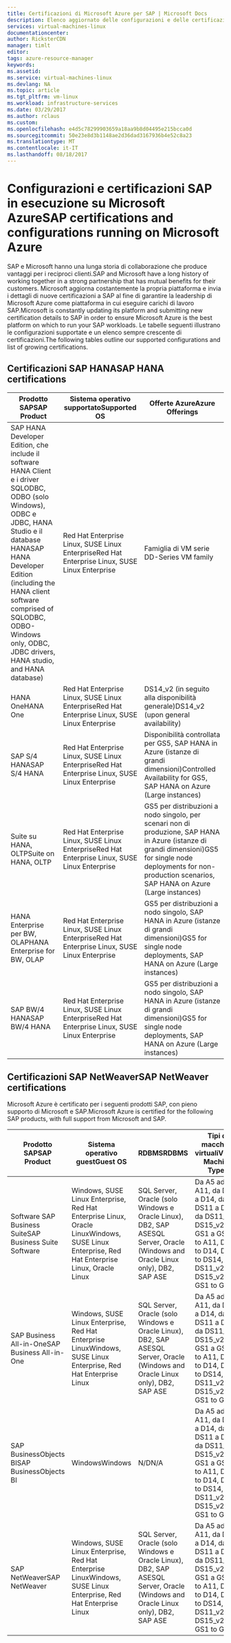 ```yaml
---
title: Certificazioni di Microsoft Azure per SAP | Microsoft Docs
description: Elenco aggiornato delle configurazioni e delle certificazioni SAP attualmente disponibili nella piattaforma Azure.
services: virtual-machines-linux
documentationcenter: 
author: RicksterCDN
manager: timlt
editor: 
tags: azure-resource-manager
keywords: 
ms.assetid: 
ms.service: virtual-machines-linux
ms.devlang: NA
ms.topic: article
ms.tgt_pltfrm: vm-linux
ms.workload: infrastructure-services
ms.date: 03/29/2017
ms.author: rclaus
ms.custom: 
ms.openlocfilehash: e4d5c78299903659a18aa9b8d04495e215bcca0d
ms.sourcegitcommit: 50e23e8d3b1148ae2d36dad3167936b4e52c8a23
ms.translationtype: MT
ms.contentlocale: it-IT
ms.lasthandoff: 08/18/2017
---
```

# <a name="sap-certifications-and-configurations-running-on-microsoft-azure"></a><span data-ttu-id="26feb-103">Configurazioni e certificazioni SAP in esecuzione su Microsoft Azure</span><span class="sxs-lookup"><span data-stu-id="26feb-103">SAP certifications and configurations running on Microsoft Azure</span></span>

<span data-ttu-id="26feb-104">SAP e Microsoft hanno una lunga storia di collaborazione che produce vantaggi per i reciproci clienti.</span><span class="sxs-lookup"><span data-stu-id="26feb-104">SAP and Microsoft have a long history of working together in a strong partnership that has mutual benefits for their customers.</span></span> <span data-ttu-id="26feb-105">Microsoft aggiorna costantemente la propria piattaforma e invia i dettagli di nuove certificazioni a SAP al fine di garantire la leadership di Microsoft Azure come piattaforma in cui eseguire carichi di lavoro SAP.</span><span class="sxs-lookup"><span data-stu-id="26feb-105">Microsoft is constantly updating its platform and submitting new certification details to SAP in order to ensure Microsoft Azure is the best platform on which to run your SAP workloads.</span></span> <span data-ttu-id="26feb-106">Le tabelle seguenti illustrano le configurazioni supportate e un elenco sempre crescente di certificazioni.</span><span class="sxs-lookup"><span data-stu-id="26feb-106">The following tables outline our supported configurations and list of growing certifications.</span></span> 

## <a name="sap-hana-certifications"></a><span data-ttu-id="26feb-107">Certificazioni SAP HANA</span><span class="sxs-lookup"><span data-stu-id="26feb-107">SAP HANA certifications</span></span>

| <span data-ttu-id="26feb-108">Prodotto SAP</span><span class="sxs-lookup"><span data-stu-id="26feb-108">SAP Product</span></span> | <span data-ttu-id="26feb-109">Sistema operativo supportato</span><span class="sxs-lookup"><span data-stu-id="26feb-109">Supported OS</span></span> | <span data-ttu-id="26feb-110">Offerte Azure</span><span class="sxs-lookup"><span data-stu-id="26feb-110">Azure Offerings</span></span> |
| --- | --- | --- |
| <span data-ttu-id="26feb-111">SAP HANA Developer Edition, che include il software HANA Client e i driver SQLODBC, ODBO (solo Windows), ODBC e JDBC, HANA Studio e il database HANA</span><span class="sxs-lookup"><span data-stu-id="26feb-111">SAP HANA Developer Edition (including the HANA client software comprised of SQLODBC, ODBO-Windows only, ODBC, JDBC drivers, HANA studio, and HANA database)</span></span> |<span data-ttu-id="26feb-112">Red Hat Enterprise Linux, SUSE Linux Enterprise</span><span class="sxs-lookup"><span data-stu-id="26feb-112">Red Hat Enterprise Linux, SUSE Linux Enterprise</span></span> | <span data-ttu-id="26feb-113">Famiglia di VM serie D</span><span class="sxs-lookup"><span data-stu-id="26feb-113">D-Series VM family</span></span> |
| <span data-ttu-id="26feb-114">HANA One</span><span class="sxs-lookup"><span data-stu-id="26feb-114">HANA One</span></span> |<span data-ttu-id="26feb-115">Red Hat Enterprise Linux, SUSE Linux Enterprise</span><span class="sxs-lookup"><span data-stu-id="26feb-115">Red Hat Enterprise Linux, SUSE Linux Enterprise</span></span> |<span data-ttu-id="26feb-116">DS14_v2 (in seguito alla disponibilità generale)</span><span class="sxs-lookup"><span data-stu-id="26feb-116">DS14_v2 (upon general availability)</span></span> |
| <span data-ttu-id="26feb-117">SAP S/4 HANA</span><span class="sxs-lookup"><span data-stu-id="26feb-117">SAP S/4 HANA</span></span> |<span data-ttu-id="26feb-118">Red Hat Enterprise Linux, SUSE Linux Enterprise</span><span class="sxs-lookup"><span data-stu-id="26feb-118">Red Hat Enterprise Linux, SUSE Linux Enterprise</span></span> |<span data-ttu-id="26feb-119">Disponibilità controllata per GS5, SAP HANA in Azure (istanze di grandi dimensioni)</span><span class="sxs-lookup"><span data-stu-id="26feb-119">Controlled Availability for GS5, SAP HANA on Azure (Large instances)</span></span> |
| <span data-ttu-id="26feb-120">Suite su HANA, OLTP</span><span class="sxs-lookup"><span data-stu-id="26feb-120">Suite on HANA, OLTP</span></span> |<span data-ttu-id="26feb-121">Red Hat Enterprise Linux, SUSE Linux Enterprise</span><span class="sxs-lookup"><span data-stu-id="26feb-121">Red Hat Enterprise Linux, SUSE Linux Enterprise</span></span> |<span data-ttu-id="26feb-122">GS5 per distribuzioni a nodo singolo, per scenari non di produzione, SAP HANA in Azure (istanze di grandi dimensioni)</span><span class="sxs-lookup"><span data-stu-id="26feb-122">GS5 for single node deployments for non-production scenarios, SAP HANA on Azure (Large instances)</span></span> |
| <span data-ttu-id="26feb-123">HANA Enterprise per BW, OLAP</span><span class="sxs-lookup"><span data-stu-id="26feb-123">HANA Enterprise for BW, OLAP</span></span> |<span data-ttu-id="26feb-124">Red Hat Enterprise Linux, SUSE Linux Enterprise</span><span class="sxs-lookup"><span data-stu-id="26feb-124">Red Hat Enterprise Linux, SUSE Linux Enterprise</span></span> |<span data-ttu-id="26feb-125">GS5 per distribuzioni a nodo singolo, SAP HANA in Azure (istanze di grandi dimensioni)</span><span class="sxs-lookup"><span data-stu-id="26feb-125">GS5 for single node deployments, SAP HANA on Azure (Large instances)</span></span> |
| <span data-ttu-id="26feb-126">SAP BW/4 HANA</span><span class="sxs-lookup"><span data-stu-id="26feb-126">SAP BW/4 HANA</span></span> |<span data-ttu-id="26feb-127">Red Hat Enterprise Linux, SUSE Linux Enterprise</span><span class="sxs-lookup"><span data-stu-id="26feb-127">Red Hat Enterprise Linux, SUSE Linux Enterprise</span></span> |<span data-ttu-id="26feb-128">GS5 per distribuzioni a nodo singolo, SAP HANA in Azure (istanze di grandi dimensioni)</span><span class="sxs-lookup"><span data-stu-id="26feb-128">GS5 for single node deployments, SAP HANA on Azure (Large instances)</span></span> |

## <a name="sap-netweaver-certifications"></a><span data-ttu-id="26feb-129">Certificazioni SAP NetWeaver</span><span class="sxs-lookup"><span data-stu-id="26feb-129">SAP NetWeaver certifications</span></span>
<span data-ttu-id="26feb-130">Microsoft Azure è certificato per i seguenti prodotti SAP, con pieno supporto di Microsoft e SAP.</span><span class="sxs-lookup"><span data-stu-id="26feb-130">Microsoft Azure is certified for the following SAP products, with full support from Microsoft and SAP.</span></span>

| <span data-ttu-id="26feb-131">Prodotto SAP</span><span class="sxs-lookup"><span data-stu-id="26feb-131">SAP Product</span></span> | <span data-ttu-id="26feb-132">Sistema operativo guest</span><span class="sxs-lookup"><span data-stu-id="26feb-132">Guest OS</span></span> | <span data-ttu-id="26feb-133">RDBMS</span><span class="sxs-lookup"><span data-stu-id="26feb-133">RDBMS</span></span> | <span data-ttu-id="26feb-134">Tipi di macchine virtuali</span><span class="sxs-lookup"><span data-stu-id="26feb-134">Virtual Machine Types</span></span> |
| --- | --- | --- | --- |
| <span data-ttu-id="26feb-135">Software SAP Business Suite</span><span class="sxs-lookup"><span data-stu-id="26feb-135">SAP Business Suite Software</span></span> |<span data-ttu-id="26feb-136">Windows, SUSE Linux Enterprise, Red Hat Enterprise Linux, Oracle Linux</span><span class="sxs-lookup"><span data-stu-id="26feb-136">Windows, SUSE Linux Enterprise, Red Hat Enterprise Linux, Oracle Linux</span></span> |<span data-ttu-id="26feb-137">SQL Server, Oracle (solo Windows e Oracle Linux), DB2, SAP ASE</span><span class="sxs-lookup"><span data-stu-id="26feb-137">SQL Server, Oracle (Windows and Oracle Linux only), DB2, SAP ASE</span></span> |<span data-ttu-id="26feb-138">Da A5 ad A11, da D11 a D14, da DS11 a DS14, da DS11_v2 a DS15_v2, da GS1 a GS5</span><span class="sxs-lookup"><span data-stu-id="26feb-138">A5 to A11, D11 to D14, DS11 to DS14, DS11_v2 to DS15_v2, GS1 to GS5</span></span> |
| <span data-ttu-id="26feb-139">SAP Business All-in-One</span><span class="sxs-lookup"><span data-stu-id="26feb-139">SAP Business All-in-One</span></span> |<span data-ttu-id="26feb-140">Windows, SUSE Linux Enterprise, Red Hat Enterprise Linux</span><span class="sxs-lookup"><span data-stu-id="26feb-140">Windows, SUSE Linux Enterprise, Red Hat Enterprise Linux</span></span> |<span data-ttu-id="26feb-141">SQL Server, Oracle (solo Windows e Oracle Linux), DB2, SAP ASE</span><span class="sxs-lookup"><span data-stu-id="26feb-141">SQL Server, Oracle (Windows and Oracle Linux only), DB2, SAP ASE</span></span> |<span data-ttu-id="26feb-142">Da A5 ad A11, da D11 a D14, da DS11 a DS14, da DS11_v2 a DS15_v2, da GS1 a GS5</span><span class="sxs-lookup"><span data-stu-id="26feb-142">A5 to A11, D11 to D14, DS11 to DS14, DS11_v2 to DS15_v2, GS1 to GS5</span></span> |
| <span data-ttu-id="26feb-143">SAP BusinessObjects BI</span><span class="sxs-lookup"><span data-stu-id="26feb-143">SAP BusinessObjects BI</span></span> |<span data-ttu-id="26feb-144">Windows</span><span class="sxs-lookup"><span data-stu-id="26feb-144">Windows</span></span> |<span data-ttu-id="26feb-145">N/D</span><span class="sxs-lookup"><span data-stu-id="26feb-145">N/A</span></span> |<span data-ttu-id="26feb-146">Da A5 ad A11, da D11 a D14, da DS11 a DS14, da DS11_v2 a DS15_v2, da GS1 a GS5</span><span class="sxs-lookup"><span data-stu-id="26feb-146">A5 to A11, D11 to D14, DS11 to DS14, DS11_v2 to DS15_v2, GS1 to GS5</span></span> |
| <span data-ttu-id="26feb-147">SAP NetWeaver</span><span class="sxs-lookup"><span data-stu-id="26feb-147">SAP NetWeaver</span></span> |<span data-ttu-id="26feb-148">Windows, SUSE Linux Enterprise, Red Hat Enterprise Linux</span><span class="sxs-lookup"><span data-stu-id="26feb-148">Windows, SUSE Linux Enterprise, Red Hat Enterprise Linux</span></span> |<span data-ttu-id="26feb-149">SQL Server, Oracle (solo Windows e Oracle Linux), DB2, SAP ASE</span><span class="sxs-lookup"><span data-stu-id="26feb-149">SQL Server, Oracle (Windows and Oracle Linux only), DB2, SAP ASE</span></span> |<span data-ttu-id="26feb-150">Da A5 ad A11, da D11 a D14, da DS11 a DS14, da DS11_v2 a DS15_v2, da GS1 a GS5</span><span class="sxs-lookup"><span data-stu-id="26feb-150">A5 to A11, D11 to D14, DS11 to DS14, DS11_v2 to DS15_v2, GS1 to GS5</span></span> |

